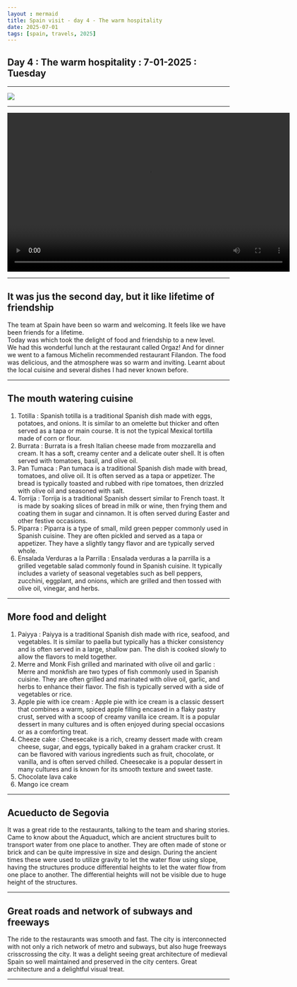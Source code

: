 ```yaml
---
layout : mermaid
title: Spain visit - day 4 - The warm hospitality
date: 2025-07-01
tags: [spain, travels, 2025]
---
```


## Day 4 : The warm hospitality : 7-01-2025 : Tuesday

---

![](/assets/travels/spain25/day4-mon-7-1-25-warmhospitality.png)

---

<video width="640" height="360" controls>
  <source src="/assets/travels/spain25/day4-video.mp4" type="video/mp4">
  Your browser does not support the video tag.
</video>

---


## It was jus the second day, but it like lifetime of friendship

The team at Spain have been so warm and welcoming. It feels like we have been friends for a lifetime.   
Today was which took the delight of food and friendship to a new level.  
We had this wonderful lunch at the restaurant called Orgaz!
And for dinner we went to a famous Michelin recommended restaurant Filandon.
The food was delicious, and the atmosphere was so warm and inviting.
Learnt about the local cuisine and several dishes I had never known before.

---

## The mouth watering cuisine

1. Totilla : Spanish totilla is a traditional Spanish dish made with eggs, potatoes, and onions. It is similar to an omelette but thicker and often served as a tapa or main course. It is not the typical Mexical tortilla made of corn or flour.
2. Burrata : Burrata is a fresh Italian cheese made from mozzarella and cream. It has a soft, creamy center and a delicate outer shell. It is often served with tomatoes, basil, and olive oil.
3. Pan Tumaca : Pan tumaca is a traditional Spanish dish made with bread, tomatoes, and olive oil. It is often served as a tapa or appetizer. The bread is typically toasted and rubbed with ripe tomatoes, then drizzled with olive oil and seasoned with salt.
4. Torrija : Torrija is a traditional Spanish dessert similar to French toast. It is made by soaking slices of bread in milk or wine, then frying them and coating them in sugar and cinnamon. It is often served during Easter and other festive occasions.
5. Piparra : Piparra is a type of small, mild green pepper commonly used in Spanish cuisine. They are often pickled and served as a tapa or appetizer. They have a slightly tangy flavor and are typically served whole.
6. Ensalada Verduras a la Parrilla : Ensalada verduras a la parrilla is a grilled vegetable salad commonly found in Spanish cuisine. It typically includes a variety of seasonal vegetables such as bell peppers, zucchini, eggplant, and onions, which are grilled and then tossed with olive oil, vinegar, and herbs.

---

## More food and delight

1. Paiyya : Paiyya is a traditional Spanish dish made with rice, seafood, and vegetables. It is similar to paella but typically has a thicker consistency and is often served in a large, shallow pan. The dish is cooked slowly to allow the flavors to meld together.
2. Merre and Monk Fish grilled and marinated with olive oil and garlic : Merre and monkfish are two types of fish commonly used in Spanish cuisine. They are often grilled and marinated with olive oil, garlic, and herbs to enhance their flavor. The fish is typically served with a side of vegetables or rice.
3.  Apple pie with ice cream : Apple pie with ice cream is a classic dessert that combines a warm, spiced apple filling encased in a flaky pastry crust, served with a scoop of creamy vanilla ice cream. It is a popular dessert in many cultures and is often enjoyed during special occasions or as a comforting treat.
4. Cheeze cake : Cheesecake is a rich, creamy dessert made with cream cheese, sugar, and eggs, typically baked in a graham cracker crust. It can be flavored with various ingredients such as fruit, chocolate, or vanilla, and is often served chilled. Cheesecake is a popular dessert in many cultures and is known for its smooth texture and sweet taste.
5. Chocolate lava cake
6. Mango ice cream

---

## Acueducto de Segovia

It was a great ride to the restaurants, talking to the team and sharing stories. Came to know about the Aquaduct, which are ancient structures built to transport water from one place to another. They are often made of stone or brick and can be quite impressive in size and design. During the ancient times these were used to utilize gravity to let the water flow using slope, having the structures produce differential heights to let the water flow from one place to another. The differential heights will not be visible due to huge height of the structures.

---

## Great roads and network of subways and freeways

The ride to the restaurants was smooth and fast. The city is interconnected with not only a rich network of metro and subways, but also huge freeways crisscrossing the city. It was a delight seeing great architecture of medieval Spain so well maintained and preserved in the city centers. Great architecture and a delightful visual treat. 

---




